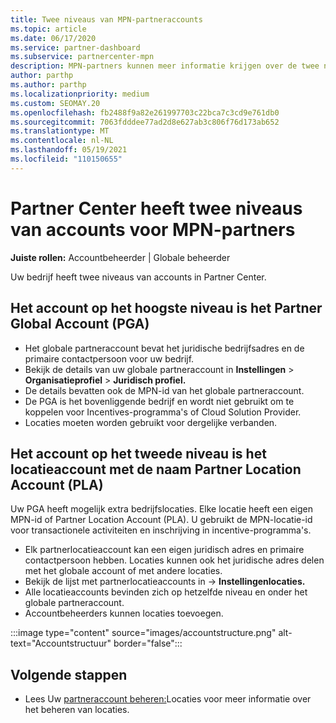 ```yaml
---
title: Twee niveaus van MPN-partneraccounts
ms.topic: article
ms.date: 06/17/2020
ms.service: partner-dashboard
ms.subservice: partnercenter-mpn
description: MPN-partners kunnen meer informatie krijgen over de twee niveaus van accounts in Partner Center, het Partner Global Account (PGA) en het Partner Location Account (PLA).
author: parthp
ms.author: parthp
ms.localizationpriority: medium
ms.custom: SEOMAY.20
ms.openlocfilehash: fb2488f9a82e261997703c22bca7c3cd9e761db0
ms.sourcegitcommit: 7063fdddee77ad2d8e627ab3c806f76d173ab652
ms.translationtype: MT
ms.contentlocale: nl-NL
ms.lasthandoff: 05/19/2021
ms.locfileid: "110150655"
---
```

# <a name="partner-center-has-two-levels-of-accounts-for-mpn-partners"></a>Partner Center heeft twee niveaus van accounts voor MPN-partners

**Juiste rollen:** Accountbeheerder | Globale beheerder

Uw bedrijf heeft twee niveaus van accounts in Partner Center.

## <a name="the-top-level-account-is-the-partner-global-account-pga"></a>Het account op het hoogste niveau is het Partner Global Account (PGA)

- Het globale partneraccount bevat het juridische bedrijfsadres en de primaire contactpersoon voor uw bedrijf. 
- Bekijk de details van uw globale partneraccount in **Instellingen**  >  **Organisatieprofiel**  >  **Juridisch profiel.**
- De details bevatten ook de MPN-id van het globale partneraccount. 
- De PGA is het bovenliggende bedrijf en wordt niet gebruikt om te koppelen voor Incentives-programma's of Cloud Solution Provider. 
- Locaties moeten worden gebruikt voor dergelijke verbanden.

## <a name="the-second-level-account-is-the-location-account-called-partner-location-account-pla"></a>Het account op het tweede niveau is het locatieaccount met de naam Partner Location Account (PLA)

Uw PGA heeft mogelijk extra bedrijfslocaties. Elke locatie heeft een eigen MPN-id of Partner Location Account (PLA). U gebruikt de MPN-locatie-id voor transactionele activiteiten en inschrijving in incentive-programma's.

- Elk partnerlocatieaccount kan een eigen juridisch adres en primaire contactpersoon hebben. Locaties kunnen ook het juridische adres delen met het globale account of met andere locaties.
- Bekijk de lijst met partnerlocatieaccounts in  ->  **Instellingenlocaties.**
- Alle locatieaccounts bevinden zich op hetzelfde niveau en onder het globale partneraccount.
- Accountbeheerders kunnen locaties toevoegen.

:::image type="content" source="images/accountstructure.png" alt-text="Accountstructuur" border="false":::

## <a name="next-steps"></a>Volgende stappen

- Lees Uw [partneraccount beheren:](manage-locations.md)Locaties voor meer informatie over het beheren van locaties.
